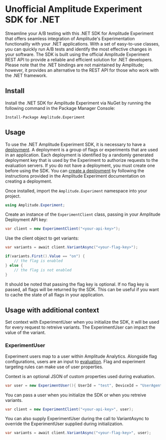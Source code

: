 # Unofficial Amplitude Experiment SDK for .NET

Streamline your A/B testing with this .NET SDK for Amplitude Experiment that offers seamless integration of Amplitude's
Experimentation functionality with your .NET applications. With a set of easy-to-use classes, you can quickly run A/B
tests and identify the most effective changes in your software. The SDK is built using the official Amplitude Experiment
REST API to provide a reliable and efficient solution for .NET developers. Please note that the .NET bindings are not
maintained by Amplitude; however, it provides an alternative to the REST API for those who work with the .NET framework.

## Install

Install the .NET SDK for Amplitude Experiment via NuGet by running the following command in the Package Manager Console:

```nuget
Install-Package Amplitude.Experiment
```

## Usage

To use the .NET Amplitude Experiment SDK, it is necessary to have a [deployment](https://www.docs.developers.amplitude.com/experiment/general/data-model/#deployments). A deployment is a group of flags or experiments that are used in an application. Each deployment is identified by a randomly generated deployment key that is used by the Experiment to authorize requests to the evaluation servers. If you do not have a deployment, you must create one before using the SDK. You can [create a deployment](https://www.docs.developers.amplitude.com/experiment/guides/getting-started/create-a-deployment/) by following the instructions provided in the Amplitude Experiment documentation on creating a deployment.

Once installed, import the `Amplitude.Experiment` namespace into your project.

```c#
using Amplitude.Experiment;
```

Create an instance of the `ExperimentClient` class, passing in your Amplitude Deployment API key:

```c#
var client = new ExperimentClient("<your-api-key>");
```

Use the client object to get variants:

```c#
var variants = await client.VariantAsync("<your-flag-key>");

if(variants.First().Value == "on") {
    // the flag is enabled
} else {
    // the flag is not enabled
}
```

It should be noted that passing the flag key is optional. If no flag key is passed, all flags will be returned by the SDK. This can be useful if you want to cache the state of all flags in your application.

## Usage with additional context

Set context with ExperimentUser when you initialize the SDK, it will be used for every request to retreive variants. The ExperimentUser can impact the value of the variant.

### ExperimentUser

Experiment users map to a user within Amplitude Analytics. Alongside flag configurations, users are an input to [evaluation](https://www.docs.developers.amplitude.com/experiment/general/evaluation/implementation/). Flag and experiment targeting rules can make use of user properties.

Context is an optional JSON of custom properties used during evaluation.

```c#
var user = new ExperimentUser(){ UserId = "test", DeviceId = "UserAgent 1", context = @"{"plan":"premium"}" }
```

You can pass a user when you initialize the SDK or when you retreive variants.

```c#
var client = new ExperimentClient("<your-api-key>", user);
```

You can also supply ExperimentUser during the call to VariantAsync to override the ExperimentUser supplied during initialization.

```c#
var variants = await client.VariantAsync("<your-flag-key>", user);
```

